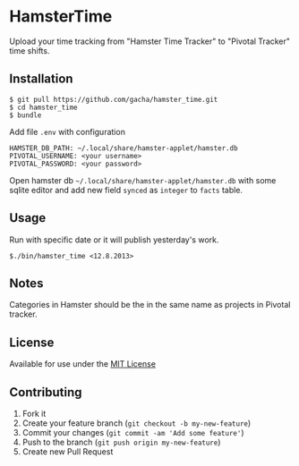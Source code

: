 # HamsterTime

Upload your time tracking from "Hamster Time Tracker" to "Pivotal Tracker" time shifts.

## Installation

    $ git pull https://github.com/gacha/hamster_time.git
    $ cd hamster_time
    $ bundle
Add file `.env` with configuration

	HAMSTER_DB_PATH: ~/.local/share/hamster-applet/hamster.db
	PIVOTAL_USERNAME: <your username>
	PIVOTAL_PASSWORD: <your password>
Open hamster db `~/.local/share/hamster-applet/hamster.db` with some sqlite editor and add new field `synced` as `integer` to
`facts` table.

## Usage
Run with specific date or it will publish yesterday's work.

    $./bin/hamster_time <12.8.2013>

## Notes

Categories in Hamster should be the in the same name as projects in Pivotal tracker.

## License

Available for use under the [MIT License](/LICENSE.txt)

## Contributing

1. Fork it
2. Create your feature branch (`git checkout -b my-new-feature`)
3. Commit your changes (`git commit -am 'Add some feature'`)
4. Push to the branch (`git push origin my-new-feature`)
5. Create new Pull Request
